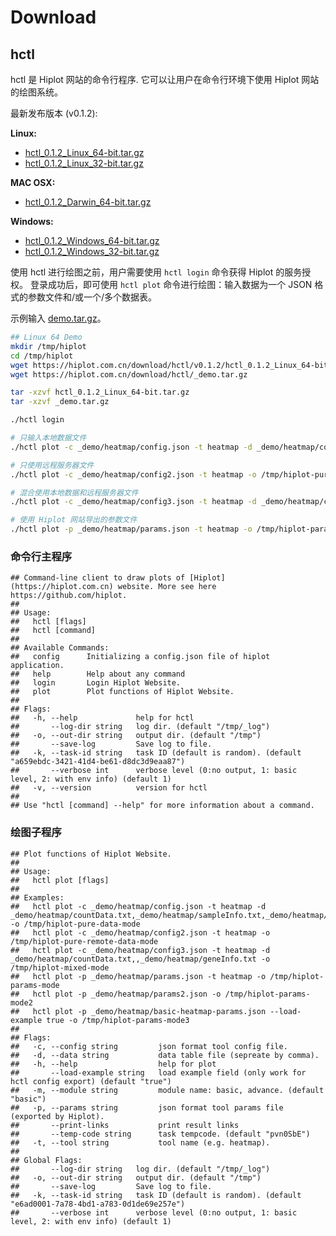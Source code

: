 # Download


## hctl

hctl 是 Hiplot 网站的命令行程序. 它可以让用户在命令行环境下使用 Hiplot 网站的绘图系统。

最新发布版本 (v0.1.2):

**Linux:**

- [hctl_0.1.2_Linux_64-bit.tar.gz](https://hiplot.com.cn/download/hctl/v0.1.2/hctl_0.1.2_Linux_64-bit.tar.gz)
- [hctl_0.1.2_Linux_32-bit.tar.gz](https://hiplot.com.cn/download/hctl/v0.1.2/hctl_0.1.2_Linux_32-bit.tar.gz)

**MAC OSX:**

- [hctl_0.1.2_Darwin_64-bit.tar.gz](https://hiplot.com.cn/download/hctl/v0.1.2/hctl_0.1.2_Darwin_64-bit.tar.gz)


**Windows:**

- [hctl_0.1.2_Windows_64-bit.tar.gz](https://hiplot.com.cn/download/hctl/v0.1.2/hctl_0.1.2_Windows_64-bit.tar.gz)
- [hctl_0.1.2_Windows_32-bit.tar.gz](https://hiplot.com.cn/download/hctl/v0.1.2/hctl_0.1.2_Windows_32-bit.tar.gz)

使用 hctl 进行绘图之前，用户需要使用 `hctl login` 命令获得 Hiplot 的服务授权。 登录成功后，即可使用 `hctl plot` 命令进行绘图：输入数据为一个 JSON 格式的参数文件和/或一个/多个数据表。

示例输入 [demo.tar.gz](https://hiplot.com.cn/download/hctl/_demo.tar.gz)。

```bash
## Linux 64 Demo
mkdir /tmp/hiplot
cd /tmp/hiplot
wget https://hiplot.com.cn/download/hctl/v0.1.2/hctl_0.1.2_Linux_64-bit.tar.gz
wget https://hiplot.com.cn/download/hctl/_demo.tar.gz

tar -xzvf hctl_0.1.2_Linux_64-bit.tar.gz
tar -xzvf _demo.tar.gz

./hctl login

# 只输入本地数据文件
./hctl plot -c _demo/heatmap/config.json -t heatmap -d _demo/heatmap/countData.txt,_demo/heatmap/sampleInfo.txt,_demo/heatmap/geneInfo.txt -o /tmp/hiplot-pure-data-mode

# 只使用远程服务器文件
./hctl plot -c _demo/heatmap/config2.json -t heatmap -o /tmp/hiplot-pure-remote-data-mode

# 混合使用本地数据和远程服务器文件
./hctl plot -c _demo/heatmap/config3.json -t heatmap -d _demo/heatmap/countData.txt,,_demo/heatmap/geneInfo.txt -o /tmp/hiplot-mixed-mode

# 使用 Hiplot 网站导出的参数文件
./hctl plot -p _demo/heatmap/params.json -t heatmap -o /tmp/hiplot-params-mode
```

### 命令行主程序


```
## Command-line client to draw plots of [Hiplot](https://hiplot.com.cn) website. More see here https://github.com/hiplot.
## 
## Usage:
##   hctl [flags]
##   hctl [command]
## 
## Available Commands:
##   config      Initializing a config.json file of hiplot application.
##   help        Help about any command
##   login       Login Hiplot Website.
##   plot        Plot functions of Hiplot Website.
## 
## Flags:
##   -h, --help             help for hctl
##       --log-dir string   log dir. (default "/tmp/_log")
##   -o, --out-dir string   output dir. (default "/tmp")
##       --save-log         Save log to file.
##   -k, --task-id string   task ID (default is random). (default "a659ebdc-3421-41d4-be61-d8dc3d9eaa87")
##       --verbose int      verbose level (0:no output, 1: basic level, 2: with env info) (default 1)
##   -v, --version          version for hctl
## 
## Use "hctl [command] --help" for more information about a command.
```

### 绘图子程序


```
## Plot functions of Hiplot Website.
## 
## Usage:
##   hctl plot [flags]
## 
## Examples:
##   hctl plot -c _demo/heatmap/config.json -t heatmap -d _demo/heatmap/countData.txt,_demo/heatmap/sampleInfo.txt,_demo/heatmap/geneInfo.txt -o /tmp/hiplot-pure-data-mode
##   hctl plot -c _demo/heatmap/config2.json -t heatmap -o /tmp/hiplot-pure-remote-data-mode
##   hctl plot -c _demo/heatmap/config3.json -t heatmap -d _demo/heatmap/countData.txt,,_demo/heatmap/geneInfo.txt -o /tmp/hiplot-mixed-mode
##   hctl plot -p _demo/heatmap/params.json -t heatmap -o /tmp/hiplot-params-mode
##   hctl plot -p _demo/heatmap/params2.json -o /tmp/hiplot-params-mode2
##   hctl plot -p _demo/heatmap/basic-heatmap-params.json --load-example true -o /tmp/hiplot-params-mode3
## 
## Flags:
##   -c, --config string         json format tool config file.
##   -d, --data string           data table file (sepreate by comma).
##   -h, --help                  help for plot
##       --load-example string   load example field (only work for hctl config export) (default "true")
##   -m, --module string         module name: basic, advance. (default "basic")
##   -p, --params string         json format tool params file (exported by Hiplot).
##       --print-links           print result links
##       --temp-code string      task tempcode. (default "pvn0SbE")
##   -t, --tool string           tool name (e.g. heatmap).
## 
## Global Flags:
##       --log-dir string   log dir. (default "/tmp/_log")
##   -o, --out-dir string   output dir. (default "/tmp")
##       --save-log         Save log to file.
##   -k, --task-id string   task ID (default is random). (default "e6ad0001-7a78-4bd1-a783-0d1de69e257e")
##       --verbose int      verbose level (0:no output, 1: basic level, 2: with env info) (default 1)
```
